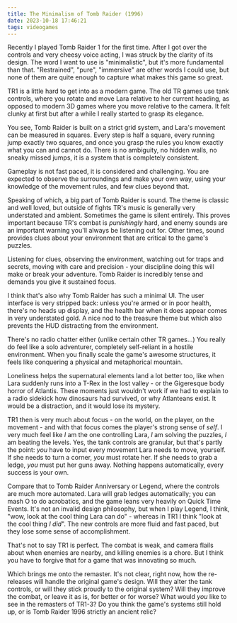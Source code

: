 ```yaml
---
title: The Minimalism of Tomb Raider (1996)
date: 2023-10-18 17:46:21
tags: videogames
---
```


Recently I played Tomb Raider 1 for the first time. After I got over the controls and very cheesy voice acting, I was struck by the clarity of its design. The word I want to use is "minimalistic", but it's more fundamental than that. "Restrained", "pure", "immersive" are other words I could use, but none of them are quite enough to capture what makes this game so great.

TR1 is a little hard to get into as a modern game. The old TR games use tank controls, where you rotate and move Lara relative to her current heading, as opposed to modern 3D games where you move relative to the camera. It felt clunky at first but after a while I really started to grasp its elegance.

You see, Tomb Raider is built on a strict grid system, and Lara's movement can be measured in squares. Every step is half a square, every running jump exactly two squares, and once you grasp the rules you know exactly what you can and cannot do. There is no ambiguity, no hidden walls, no sneaky missed jumps, it is a system that is completely consistent.

Gameplay is not fast paced, it is considered and challenging. You are expected to observe the surroundings and make your own way, using your knowledge of the movement rules, and few clues beyond that.

Speaking of which, a big part of Tomb Raider is sound. The theme is classic and well loved, but outside of fights TR's music is generally very understated and ambient. Sometimes the game is silent entirely. This proves important because TR's combat is _punishingly_ hard, and enemy sounds are an important warning you'll always be listening out for. Other times, sound provides clues about your environment that are critical to the game's puzzles.

Listening for clues, observing the environment, watching out for traps and secrets, moving with care and precision - your discipline doing this will make or break your adventure. Tomb Raider is incredibly tense and demands you give it sustained focus.

I think that's also why Tomb Raider has such a minimal UI. The user interface is very stripped back: unless you're armed or in poor health, there's no heads up display, and the health bar when it does appear comes in very understated gold. A nice nod to the treasure theme but which also prevents the HUD distracting from the environment.

There's no radio chatter either (unlike certain other TR games...) You really do feel like a solo adventurer, completely self-reliant in a hostile environment. When you finally scale the game's awesome structures, it feels like conquering a physical and metaphorical mountain.

Loneliness helps the supernatural elements land a lot better too, like when Lara suddenly runs into a T-Rex in the lost valley - or the Gigeresque body horror of Atlantis. These moments just wouldn't work if we had to explain to a radio sidekick how dinosaurs had survived, or why Atlanteans exist. It would be a distraction, and it would lose its mystery.

TR1 then is very much about focus - on the world, on the player, on the movement - and with that focus comes the player's strong sense of _self_. I very much feel like _I_ am the one controlling Lara, _I_ am solving the puzzles, _I_ am beating the levels. Yes, the tank controls are granular, but that's partly the point: _you_ have to input every movement Lara needs to move, yourself. If she needs to turn a corner, _you_ must rotate her. If she needs to grab a ledge, _you_ must put her guns away. Nothing happens automatically, every success is your own.

Compare that to Tomb Raider Anniversary or Legend, where the controls are much more automated. Lara will grab ledges automatically; you can mash O to do acrobatics, and the game leans very heavily on Quick Time Events. It's not an invalid design philosophy, but when I play Legend, I think, "wow, look at the cool thing Lara can do" - whereas in TR1 I think "look at the cool thing _I did_". The new controls are more fluid and fast paced, but they lose some sense of accomplishment.

That's not to say TR1 is perfect. The combat is weak, and camera flails about when enemies are nearby, and killing enemies is a chore. But I think you have to forgive that for a game that was innovating so much.

Which brings me onto the remaster. It's not clear, right now, how the re-releases will handle the original game's design. Will they alter the tank controls, or will they stick proudly to the original system? Will they improve the combat, or leave it as is, for better or for worse? What would _you_ like to see in the remasters of TR1-3? Do you think the game's systems still hold up, or is Tomb Raider 1996 strictly an ancient relic?